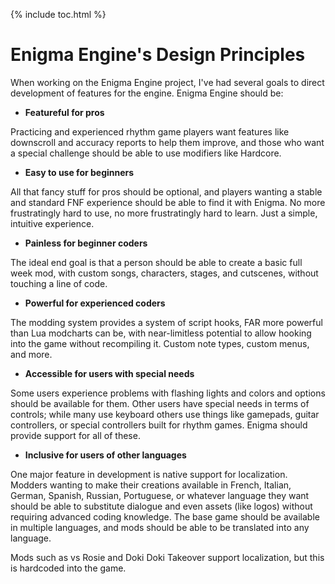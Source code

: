 {% include toc.html %}
# Enigma Engine's Design Principles

When working on the Enigma Engine project, I've had several goals to direct development of features for the engine. Enigma Engine should be:

* **Featureful for pros**

Practicing and experienced rhythm game players want features like downscroll and accuracy reports to help them improve, and those who want a special challenge should be able to use modifiers like Hardcore.

* **Easy to use for beginners**

All that fancy stuff for pros should be optional, and players wanting a stable and standard FNF experience should be able to find it with Enigma. No more frustratingly hard to use, no more frustratingly hard to learn. Just a simple, intuitive experience. 

* **Painless for beginner coders**

The ideal end goal is that a person should be able to create a basic full week mod, with custom songs, characters, stages, and cutscenes, without touching a line of code.

* **Powerful for experienced coders**

The modding system provides a system of script hooks, FAR more powerful than Lua modcharts can be, with near-limitless potential to allow hooking into the game without recompiling it. Custom note types, custom menus, and more. 

* **Accessible for users with special needs**

Some users experience problems with flashing lights and colors and options should be available for them. Other users have special needs in terms of controls; while many use keyboard others use things like gamepads, guitar controllers, or special controllers built for rhythm games. Enigma should provide support for all of these.

* **Inclusive for users of other languages**

One major feature in development is native support for localization. Modders wanting to make their creations available in French, Italian, German, Spanish, Russian,  Portuguese, or whatever language they want should be able to substitute dialogue and even assets (like logos) without requiring advanced coding knowledge. The base game should be available in multiple languages, and mods should be able to be translated into any language.

Mods such as vs Rosie and Doki Doki Takeover support localization, but this is hardcoded into the game.
